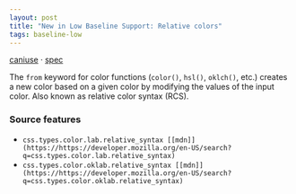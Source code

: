```yaml
---
layout: post
title: "New in Low Baseline Support: Relative colors"
tags: baseline-low
---
```


[caniuse](https://caniuse.com/?search=relative-color) · [spec](https://drafts.csswg.org/css-color-5/#relative-colors)

The `from` keyword for color functions (`color()`, `hsl()`, `oklch()`, etc.) creates a new color based on a given color by modifying the values of the input color. Also known as relative color syntax (RCS).

### Source features

- ``css.types.color.lab.relative_syntax [[mdn]](https://https://developer.mozilla.org/en-US/search?q=css.types.color.lab.relative_syntax)``
- ``css.types.color.oklab.relative_syntax [[mdn]](https://https://developer.mozilla.org/en-US/search?q=css.types.color.oklab.relative_syntax)``
